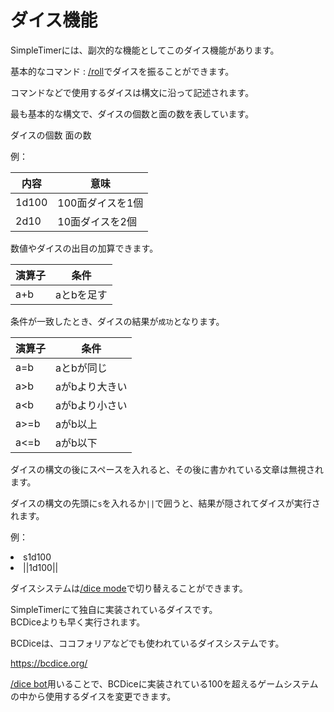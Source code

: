 # ダイス機能
SimpleTimerには、副次的な機能としてこのダイス機能があります。

基本的なコマンド
: [/roll](cmd_roll.md)でダイスを振ることができます。

<procedure title="構文" collapsible="true">
<p>コマンドなどで使用するダイスは構文に沿って記述されます。</p>
<procedure title="xDy"  collapsible="true">
<p>最も基本的な構文で、ダイスの個数と面の数を表しています。</p>
<deflist style="narrow">
    <def title="x">ダイスの個数</def>
    <def title="y">面の数</def>
</deflist>
<p>例：</p>

| 内容    | 意味         |
|-------|------------|
| 1d100 | 100面ダイスを1個 |
| 2d10  | 10面ダイスを2個  |
</procedure>
<procedure title="加算" collapsible="true">
<p>数値やダイスの出目の加算できます。</p>

| 演算子 | 条件     |
|-----|--------|
| a+b | aとbを足す |
</procedure>
<procedure title="比較演算子" collapsible="true">
<p>条件が一致したとき、ダイスの結果が<code>成功</code>となります。</p>

| 演算子  | 条件       |
|------|----------|
| a=b  | aとbが同じ   |
| a>b  | aがbより大きい |
| a<b  | aがbより小さい |
| a>=b | aがb以上    |
| a<=b | aがb以下    |
</procedure>
<procedure title="コメント" collapsible="true">
<p>ダイスの構文の後にスペースを入れると、その後に書かれている文章は無視されます。</p>
</procedure>
<procedure title="シークレットダイス" collapsible="true">
<p>ダイスの構文の先頭に<code>s</code>を入れるか<code>||</code>で囲うと、結果が隠されてダイスが実行されます。</p>
<p>例：</p>
<list>
    <li>s1d100</li>
    <li>||1d100||</li>
</list>
</procedure>
</procedure>

<procedure title="ダイスシステムの種類" collapsible="true">
<p>ダイスシステムは<a href="cmd_dice-mode.md">/dice mode</a>で切り替えることができます。</p>
<procedure title="SimpleTimer標準ダイス">
<p>
SimpleTimerにて独自に実装されているダイスです。<br/>
BCDiceよりも早く実行されます。
</p>
</procedure>
<procedure title="BCDice">
<p>BCDiceは、ココフォリアなどでも使われているダイスシステムです。</p>
<deflist>
    <def title="BCDice">
        <a href="https://bcdice.org/">https://bcdice.org/</a>
    </def>
</deflist>
<p><a href="cmd-dice-bot.md">/dice bot</a>用いることで、BCDiceに実装されている100を超えるゲームシステムの中から使用するダイスを変更できます。</p>
</procedure>
</procedure>